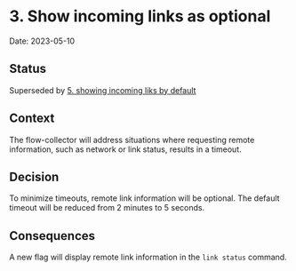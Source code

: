 # 3. Show incoming links as optional

Date: 2023-05-10

## Status

Superseded by [5. showing incoming liks by default](0005-showing-incoming-links-by-default.md)

## Context

The flow-collector will address situations where requesting remote information, such as network or link status, results in a timeout.

## Decision

To minimize timeouts, remote link information will be optional. 
The default timeout will be reduced from 2 minutes to 5 seconds.

## Consequences

A new flag will display remote link information in the `link status` command.
